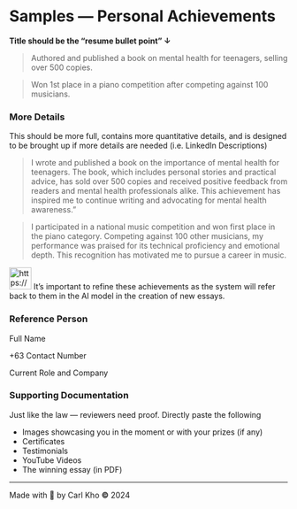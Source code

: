 # Samples — Personal Achievements

**Title should be the “resume bullet point” ↓** 

> Authored and published a book on mental health for teenagers, selling over 500 copies.
> 

> Won 1st place in a piano competition after competing against 100 musicians.
> 

### More Details

This should be more full, contains more quantitative details, and is designed to be brought up if more details are needed (i.e. LinkedIn Descriptions)

> I wrote and published a book on the importance of mental health for teenagers. The book, which includes personal stories and practical advice, has sold over 500 copies and received positive feedback from readers and mental health professionals alike. This achievement has inspired me to continue writing and advocating for mental health awareness.”
> 

> I participated in a national music competition and won first place in the piano category. Competing against 100 other musicians, my performance was praised for its technical proficiency and emotional depth. This recognition has motivated me to pursue a career in music.
> 

<aside>
<img src="https://www.notion.so/icons/report_blue.svg" alt="https://www.notion.so/icons/report_blue.svg" width="40px" /> It’s important to refine these achievements as the system will refer back to them in the AI model in the creation of new essays.

</aside>

### Reference Person

Full Name

+63 Contact Number

Current Role and Company

### Supporting Documentation

Just like the law — reviewers need proof. Directly paste the following 

- Images showcasing you in the moment or with your prizes (if any)
- Certificates
- Testimonials
- YouTube Videos
- The winning essay (in PDF)

---

Made with 💖 by Carl Kho **©** 2024